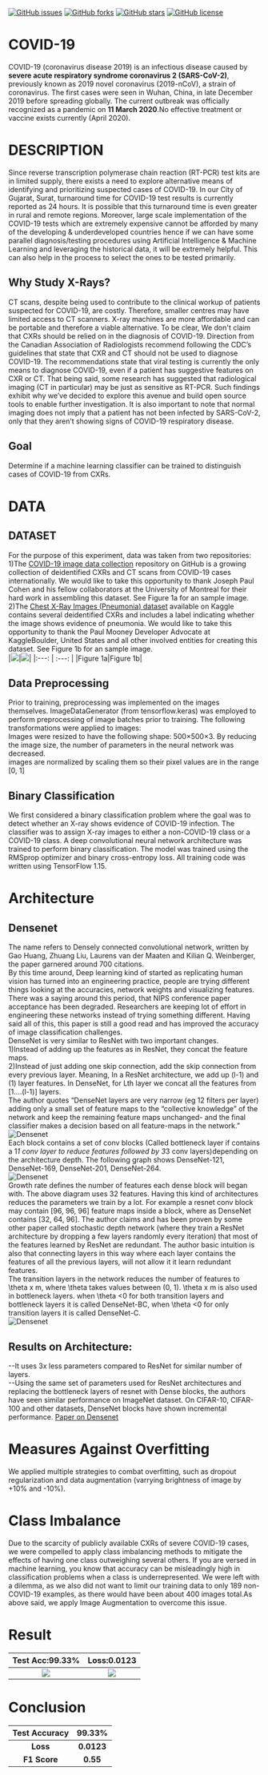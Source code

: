 [![GitHub issues](https://img.shields.io/github/issues/arjunparmar/COVID-19?style=for-the-badge)](https://github.com/arjunparmar/COVID-19/issues) [![GitHub forks](https://img.shields.io/github/forks/arjunparmar/COVID-19?style=for-the-badge)](https://github.com/arjunparmar/COVID-19/network) [![GitHub stars](https://img.shields.io/github/stars/arjunparmar/COVID-19?style=for-the-badge)](https://github.com/arjunparmar/COVID-19/stargazers) [![GitHub license](https://img.shields.io/github/license/arjunparmar/COVID-19?style=for-the-badge)](https://github.com/arjunparmar/COVID-19/blob/master/LICENSE.md)
# COVID-19
COVID-19 (coronavirus disease 2019) is an infectious disease caused by **severe acute respiratory syndrome coronavirus 2 (SARS-CoV-2)**, previously known as 2019 novel coronavirus (2019-nCoV), a strain of coronavirus. The first cases were seen in Wuhan, China, in late December 2019 before spreading globally. The current outbreak was officially recognized as a pandemic on **11 March 2020**.No effective treatment or vaccine exists currently (April 2020).
# DESCRIPTION
Since reverse transcription polymerase chain reaction (RT-PCR) test kits are in limited supply, there exists a need to explore alternative means of identifying and prioritizing suspected cases of COVID-19. In our City of Gujarat, Surat, turnaround time for COVID-19 test results is currently reported as 24 hours. It is possible that this turnaround time is even greater in rural and remote regions.
Moreover, large scale implementation of the COVID-19 tests which are extremely expensive cannot be afforded by many of the developing & underdeveloped countries hence if we can have some parallel diagnosis/testing procedures using Artificial Intelligence & Machine Learning and leveraging the historical data, it will be extremely helpful. This can also help in the process to select the ones to be tested primarily.
## Why Study X-Rays?
CT scans, despite being used to contribute to the clinical workup of patients suspected for COVID-19, are costly. Therefore, smaller centres may have limited access to CT scanners. X-ray machines are more affordable and can be portable and therefore a viable alternative.
To be clear, We don't claim that CXRs should be relied on in the diagnosis of COVID-19. Direction from the Canadian Association of Radiologists recommend following the CDC’s guidelines that state that CXR and CT should not be used to diagnose COVID-19. The recommendations state that viral testing is currently the only means to diagnose COVID-19, even if a patient has suggestive features on CXR or CT. That being said, some research has suggested that radiological imaging (CT in particular) may be just as sensitive as RT-PCR. Such findings exhibit why we’ve decided to explore this avenue and build open source tools to enable further investigation. It is also important to note that normal imaging does not imply that a patient has not been infected by SARS-CoV-2, only that they aren’t showing signs of COVID-19 respiratory disease.
## Goal
Determine if a machine learning classifier can be trained to distinguish cases of COVID-19 from CXRs.
# DATA
## DATASET
For the purpose of this experiment, data was taken from two repositories:<br/>
1)The [COVID-19 image data collection](https://github.com/ieee8023/covid-chestxray-dataset) repository on GitHub is a growing collection of deidentified CXRs and CT scans from COVID-19 cases internationally. We would like to take this opportunity to thank Joseph Paul Cohen and his fellow collaborators at the University of Montreal for their hard work in assembling this dataset. See Figure 1a for an sample image.<br/>
2)The [Chest X-Ray Images (Pneumonia) dataset](https://www.kaggle.com/paultimothymooney/chest-xray-pneumonia) available on Kaggle contains several deidentified CXRs and includes a label indicating whether the image shows evidence of pneumonia. We would like to take this opportunity to thank the Paul Mooney Developer Advocate at KaggleBoulder, United States and all other involved entities for creating this dataset. See Figure 1b for an sample image.<br/>
|![](https://github.com/arjunparmar/COVID-19/blob/master/Data/Images/Positive.jpg)|![](https://github.com/arjunparmar/COVID-19/blob/master/Data/Images/Negative.jpg)|
|:---: | :---: |
|Figure 1a|Figure 1b|<br/>
## Data Preprocessing
Prior to training, preprocessing was implemented on the images themselves. ImageDataGenerator (from tensorflow.keras) was employed to perform preprocessing of image batches prior to training. The following transformations were applied to images:<br/>
Images were resized to have the following shape: 500×500×3. By reducing the image size, the number of parameters in the neural network was decreased.<br/>
images are normalized by scaling them so their pixel values are in the range [0, 1]
## Binary Classification
We first considered a binary classification problem where the goal was to detect whether an X-ray shows evidence of COVID-19 infection. The classifier was to assign X-ray images to either a non-COVID-19 class or a COVID-19 class. A deep convolutional neural network architecture was trained to perform binary classification. The model was trained using the RMSprop optimizer and binary cross-entropy loss. All training code was written using TensorFlow 1.15.
# Architecture
## Densenet
The name refers to Densely connected convolutional network, written by Gao Huang, Zhuang Liu, Laurens van der Maaten and Kilian Q. Weinberger, the paper garnered around 700 citations.<br/>
By this time around, Deep learning kind of started as replicating human vision has turned into an engineering practice, people are trying different things looking at the accuracies, network weights and visualizing features. There was a saying around this period, that NIPS conference paper acceptance has been degraded. Researchers are keeping lot of effort in engineering these networks instead of trying something different. Having said all of this, this paper is still a good read and has improved the accuracy of image classification challenges.<br/>
DenseNet is very similar to ResNet with two important changes.<br/>
1)Instead of adding up the features as in ResNet, they concat the feature maps.<br/>
2)Instead of just adding one skip connection, add the skip connection from every previous layer. Meaning, In a ResNet architecture, we add up (l-1) and (1) layer features. In DenseNet, for Lth layer we concat all the features from [1….(l-1)] layers.<br/>
The author quotes “DenseNet layers are very narrow (eg 12 filters per layer) adding only a small set of feature maps to the “collective knowledge” of the network and keep the remaining feature maps unchanged- and the final classifier makes a decision based on all feature-maps in the network.”<br/>
![Densenet](https://github.com/arjunparmar/COVID-19/blob/master/Data/Images/Densenet1.png)<br/>
Each block contains a set of conv blocks (Called bottleneck layer if contains a 1*1 conv layer to reduce features followed by 3*3 conv layers)depending on the architecture depth. The following graph shows DenseNet-121, DenseNet-169, DenseNet-201, DenseNet-264.<br/>
![Densenet](https://github.com/arjunparmar/COVID-19/blob/master/Data/Images/Densenet2.png)<br/>
Growth rate defines the number of features each dense block will began with. The above diagram uses 32 features. Having this kind of architectures reduces the parameters we train by a lot. For example a resnet conv block may contain [96, 96, 96] feature maps inside a block, where as DenseNet contains [32, 64, 96]. The author claims and has been proven by some other paper called stochastic depth network (where they train a ResNet architecture by dropping a few layers randomly every iteration) that most of the features learned by ResNet are redundant. The author basic intuition is also that connecting layers in this way where each layer contains the features of all the previous layers, will not allow it it learn redundant features.<br/>
The transition layers in the network reduces the number of features to \theta x m, where \theta takes values between (0, 1). \theta x m is also used in bottleneck layers. when \theta <0 for both transition layers and bottleneck layers it is called DenseNet-BC, when \theta <0 for only transition layers it is called DenseNet-C.<br/>
![Densenet](https://github.com/arjunparmar/COVID-19/blob/master/Data/Images/Densenet.png)<br/>
## Results on Architecture:
--It uses 3x less parameters compared to ResNet for similar number of layers.<br/>
--Using the same set of parameters used for ResNet architectures and replacing the bottleneck layers of resnet with Dense blocks, the authors have seen similar performance on ImageNet dataset. On CIFAR-10, CIFAR-100 and other datasets, DenseNet blocks have shown incremental performance.
[Paper on Densenet](https://arxiv.org/pdf/1608.06993.pdf)
# Measures Against Overfitting
We applied multiple strategies to combat overfitting, such as dropout regularization and data augmentation (varrying brightness of image by +10% and -10%).
# Class Imbalance
Due to the scarcity of publicly available CXRs of severe COVID-19 cases, we were compelled to apply class imbalancing methods to mitigate the effects of having one class outweighing several others. If you are versed in machine learning, you know that accuracy can be misleadingly high in classification problems when a class is underrepresented. We were left with a dilemma, as we also did not want to limit our training data to only 189 non-COVID-19 examples, as there would have been about 400 images total.As above said, we apply Image Augmentation to overcome this issue.
# Result
|Test Acc:99.33%|Loss:0.0123|
|:---:|:---:|
|![](https://github.com/arjunparmar/COVID-19/blob/master/Data/accuracy.png)|![](https://github.com/arjunparmar/COVID-19/blob/master/Data/loss.png)|<br/>
# Conclusion
|Test Accuracy|99.33%|
|:---:|:---:|
|**Loss**|**0.0123**|
|**F1 Score**|**0.55**|<br/>
